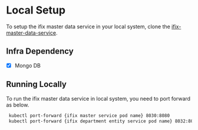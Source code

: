 # Local Setup

To setup the ifix master data service in your local system, clone the [ifix-master-data-service](https://github.com/misdwss/iFix-Dev/tree/master/domain-services/ifix-master-data-service).


## Infra Dependency

- [x] Mongo DB

## Running Locally

To run the ifix master data service in local system, you need to port forward as below.

```bash
 kubectl port-forward {ifix master service pod name} 8030:8080
 kubectl port-forward {ifix department entity service pod name} 8032:8080
```
